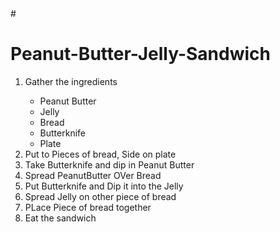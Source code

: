 <html>
  <head>
# <h1>Peanut-Butter-Jelly-Sandwich</h1>
  </head>
  <body>
    <ol>
      <li>Gather the ingredients</li>
        <ul>
          <li>Peanut Butter</li> 
          <li>Jelly</li>
          <li>Bread</li> 
          <li>Butterknife</li>
          <li>Plate</li>
        </ul>
      <li>Put to Pieces of bread, Side on plate</li>
      <li>Take Butterknife and dip in Peanut Butter</li>
      <li> Spread PeanutButter OVer Bread</li>
      <li>Put Butterknife and Dip it into the Jelly</li>
      <li> Spread Jelly on other piece of bread</li>
      <li> PLace Piece of bread together</li>
      <li> Eat the sandwich</li>
    </ol>
  </body>
</html>
